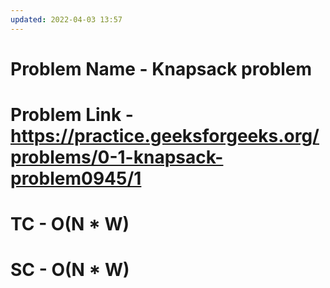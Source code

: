 ```yaml
---
updated: 2022-04-03 13:57
---
```

# Problem Name - Knapsack problem
# Problem Link - https://practice.geeksforgeeks.org/problems/0-1-knapsack-problem0945/1

# TC - O(N * W)
# SC - O(N * W)